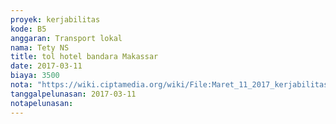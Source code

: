 ```yaml
---
proyek: kerjabilitas
kode: B5
anggaran: Transport lokal
nama: Tety NS
title: tol hotel bandara Makassar
date: 2017-03-11
biaya: 3500
nota: "https://wiki.ciptamedia.org/wiki/File:Maret_11_2017_kerjabilitas_B5_tol_ludmilla.jpg"
tanggalpelunasan: 2017-03-11
notapelunasan:
---
```

